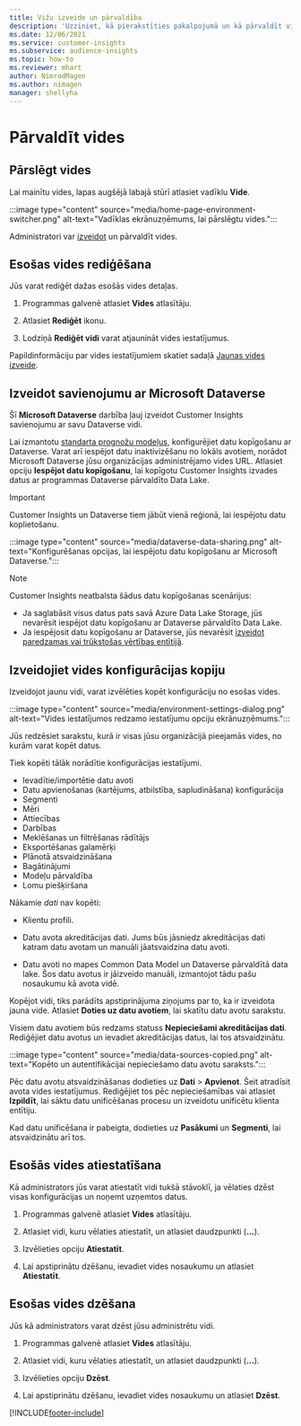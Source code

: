 ```yaml
---
title: Vižu izveide un pārvaldība
description: 'Uzziniet, kā pierakstīties pakalpojumā un kā pārvaldīt vides.'
ms.date: 12/06/2021
ms.service: customer-insights
ms.subservice: audience-insights
ms.topic: how-to
ms.reviewer: mhart
author: NimrodMagen
ms.author: nimagen
manager: shellyha
---
```


# <a name="manage-environments"></a>Pārvaldīt vides



## <a name="switch-environments"></a>Pārslēgt vides

Lai mainītu vides, lapas augšējā labajā stūrī atlasiet vadīklu **Vide**.

:::image type="content" source="media/home-page-environment-switcher.png" alt-text="Vadīklas ekrānuzņēmums, lai pārslēgtu vides.":::

Administratori var [izveidot](create-environment.md) un pārvaldīt vides.

## <a name="edit-an-existing-environment"></a>Esošas vides rediģēšana

Jūs varat rediģēt dažas esošās vides detaļas.

1.  Programmas galvenē atlasiet **Vides** atlasītāju.

2.  Atlasiet **Rediģēt** ikonu.

3. Lodziņā **Rediģēt vidi** varat atjaunināt vides iestatījumus.

Papildinformāciju par vides iestatījumiem skatiet sadaļā [Jaunas vides izveide](create-environment.md).

## <a name="connect-to-microsoft-dataverse"></a>Izveidot savienojumu ar Microsoft Dataverse
   
Šī **Microsoft Dataverse** darbība ļauj izveidot Customer Insights savienojumu ar savu Dataverse vidi.

Lai izmantotu [standarta prognožu modeļus](predictions-overview.md#out-of-box-models), konfigurējiet datu kopīgošanu ar Dataverse. Varat arī iespējot datu inaktivizēšanu no lokāls avotiem, norādot Microsoft Dataverse jūsu organizācijas administrējamo vides URL. Atlasiet opciju **Iespējot datu kopīgošanu**, lai kopīgotu Customer Insights izvades datus ar programmas Dataverse pārvaldīto Data Lake.

> [!IMPORTANT]
> Customer Insights un Dataverse tiem jābūt vienā reģionā, lai iespējotu datu koplietošanu.

:::image type="content" source="media/dataverse-data-sharing.png" alt-text="Konfigurēšanas opcijas, lai iespējotu datu kopīgošanu ar Microsoft Dataverse.":::

> [!NOTE]
> Customer Insights neatbalsta šādus datu kopīgošanas scenārijus:
> - Ja saglabāsit visus datus pats savā Azure Data Lake Storage, jūs nevarēsit iespējot datu kopīgošanu ar Dataverse pārvaldīto Data Lake.
> - Ja iespējosit datu kopīgošanu ar Dataverse, jūs nevarēsit [izveidot paredzamas vai trūkstošas vērtības entītijā](predictions.md).

## <a name="copy-the-environment-configuration"></a>Izveidojiet vides konfigurācijas kopiju

Izveidojot jaunu vidi, varat izvēlēties kopēt konfigurāciju no esošas vides. 

:::image type="content" source="media/environment-settings-dialog.png" alt-text="Vides iestatījumos redzamo iestatījumu opciju ekrānuzņēmums.":::

Jūs redzēsiet sarakstu, kurā ir visas jūsu organizācijā pieejamās vides, no kurām varat kopēt datus.

Tiek kopēti tālāk norādītie konfigurācijas iestatījumi.

- Ievadītie/importētie datu avoti
- Datu apvienošanas (kartējums, atbilstība, sapludināšana) konfigurācija
- Segmenti
- Mēri
- Attiecības
- Darbības
- Meklēšanas un filtrēšanas rādītājs
- Eksportēšanas galamērķi
- Plānotā atsvaidzināšana
- Bagātinājumi
- Modeļu pārvaldība
- Lomu piešķiršana

Nākamie *dati* nav kopēti:

- Klientu profili.
- Datu avota akreditācijas dati. Jums būs jāsniedz akreditācijas dati katram datu avotam un manuāli jāatsvaidzina datu avoti.

- Datu avoti no mapes Common Data Model un Dataverse pārvaldītā data lake. Šos datu avotus ir jāizveido manuāli, izmantojot tādu pašu nosaukumu kā avota vidē.

Kopējot vidi, tiks parādīts apstiprinājuma ziņojums par to, ka ir izveidota jauna vide. Atlasiet **Doties uz datu avotiem**, lai skatītu datu avotu sarakstu.

Visiem datu avotiem būs redzams statuss **Nepieciešami akreditācijas dati**. Rediģējiet datu avotus un ievadiet akreditācijas datus, lai tos atsvaidzinātu.

:::image type="content" source="media/data-sources-copied.png" alt-text="Kopēto un autentifikācijai nepieciešamo datu avotu saraksts.":::

Pēc datu avotu atsvaidzināšanas dodieties uz **Dati** > **Apvienot**. Šeit atradīsit avota vides iestatījumus. Rediģējiet tos pēc nepieciešamības vai atlasiet **Izpildīt**, lai sāktu datu unificēšanas procesu un izveidotu unificētu klienta entītiju.

Kad datu unificēšana ir pabeigta, dodieties uz **Pasākumi** un **Segmenti**, lai atsvaidzinātu arī tos.

## <a name="reset-an-existing-environment"></a>Esošās vides atiestatīšana

Kā administrators jūs varat atiestatīt vidi tukšā stāvoklī, ja vēlaties dzēst visas konfigurācijas un noņemt uzņemtos datus.

1.  Programmas galvenē atlasiet **Vides** atlasītāju. 

2.  Atlasiet vidi, kuru vēlaties atiestatīt, un atlasiet daudzpunkti (**...**). 

3. Izvēlieties opciju **Atiestatīt**. 

4.  Lai apstiprinātu dzēšanu, ievadiet vides nosaukumu un atlasiet **Atiestatīt**.

## <a name="delete-an-existing-environment"></a>Esošas vides dzēšana

Jūs kā administrators varat dzēst jūsu administrētu vidi.

1.  Programmas galvenē atlasiet **Vides** atlasītāju.

2.  Atlasiet vidi, kuru vēlaties atiestatīt, un atlasiet daudzpunkti (**...**). 

3. Izvēlieties opciju **Dzēst**. 

4.  Lai apstiprinātu dzēšanu, ievadiet vides nosaukumu un atlasiet **Dzēst**.


[!INCLUDE[footer-include](../includes/footer-banner.md)]
